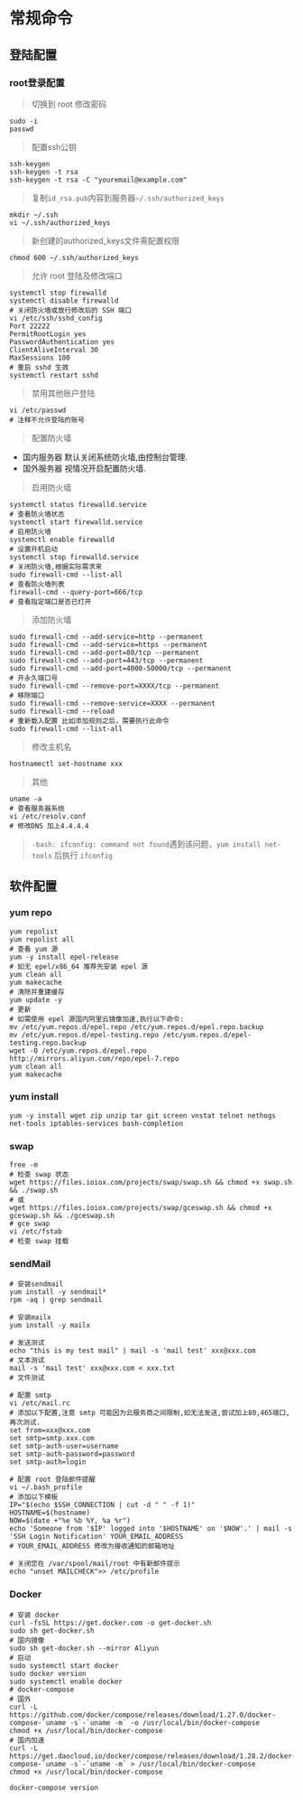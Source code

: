 # 常规命令

## 登陆配置

### root登录配置

> 切换到 root 修改密码

```shell
sudo -i
passwd
```

> 配置ssh公钥

```shell
ssh-keygen
ssh-keygen -t rsa
ssh-keygen -t rsa -C "youremail@example.com"
```

> 复制`id_rsa.pub`内容到服务器`~/.ssh/authorized_keys`

```shell
mkdir ~/.ssh
vi ~/.ssh/authorized_keys
```

> 新创建的authorized_keys文件需配置权限

```shell
chmod 600 ~/.ssh/authorized_keys
```

> 允许 root 登陆及修改端口

```shell
systemctl stop firewalld
systemctl disable firewalld
# 关闭防火墙或放行修改后的 SSH 端口
vi /etc/ssh/sshd_config
Port 22222
PermitRootLogin yes
PasswordAuthentication yes
ClientAliveInterval 30
MaxSessions 100
# 重启 sshd 生效
systemctl restart sshd
```

> 禁用其他账户登陆

```shell
vi /etc/passwd
# 注释不允许登陆的账号
```

> 配置防火墙

- 国内服务器 默认关闭系统防火墙,由控制台管理.
- 国外服务器 视情况开启配置防火墙.

> 启用防火墙

```shell
systemctl status firewalld.service
# 查看防火墙状态
systemctl start firewalld.service
# 启用防火墙
systemctl enable firewalld
# 设置开机启动
systemctl stop firewalld.service
# 关闭防火墙,根据实际需求来
sudo firewall-cmd --list-all
# 查看防火墙列表
firewall-cmd --query-port=666/tcp
# 查看指定端口是否已打开
```

> 添加防火墙

```shell
sudo firewall-cmd --add-service=http --permanent
sudo firewall-cmd --add-service=https --permanent
sudo firewall-cmd --add-port=80/tcp --permanent
sudo firewall-cmd --add-port=443/tcp --permanent
sudo firewall-cmd --add-port=4000-50000/tcp --permanent
# 开永久端口号
sudo firewall-cmd --remove-port=XXXX/tcp --permanent
# 移除端口
sudo firewall-cmd --remove-service=XXXX --permanent
sudo firewall-cmd --reload
# 重新载入配置 比如添加规则之后，需要执行此命令
sudo firewall-cmd --list-all
```

> 修改主机名

```shell
hostnamectl set-hostname xxx
```

> 其他

```shell
uname -a
# 查看服务器系统
vi /etc/resolv.conf
# 修改DNS 加上4.4.4.4
```

> `-bash: ifconfig: command not found`遇到该问题，`yum install net-tools` 后执行 `ifconfig`

## 软件配置

### yum repo

```shell
yum repolist
yum repolist all
# 查看 yum 源
yum -y install epel-release
# 如无 epel/x86_64 推荐先安装 epel 源
yum clean all
yum makecache
# 清除并重建缓存
yum update -y
# 更新
# 如需使用 epel 源国内阿里云镜像加速,执行以下命令:
mv /etc/yum.repos.d/epel.repo /etc/yum.repos.d/epel.repo.backup
mv /etc/yum.repos.d/epel-testing.repo /etc/yum.repos.d/epel-testing.repo.backup
wget -O /etc/yum.repos.d/epel.repo http://mirrors.aliyun.com/repo/epel-7.repo
yum clean all
yum makecache
```

### yum install

```shell
yum -y install wget zip unzip tar git screen vnstat telnet nethogs net-tools iptables-services bash-completion
```

### swap

```shell
free -m
# 检查 swap 状态
wget https://files.ioiox.com/projects/swap/swap.sh && chmod +x swap.sh && ./swap.sh
# 或
wget https://files.ioiox.com/projects/swap/gceswap.sh && chmod +x gceswap.sh && ./gceswap.sh
# gce swap
vi /etc/fstab
# 检查 swap 挂载
```

### sendMail

```shell
# 安装sendmail
yum install -y sendmail*
rpm -aq | grep sendmail

# 安装mailx
yum install -y mailx

# 发送测试
echo "this is my test mail" | mail -s 'mail test' xxx@xxx.com
# 文本测试
mail -s 'mail test' xxx@xxx.com < xxx.txt
# 文件测试

# 配置 smtp
vi /etc/mail.rc
# 添加以下配置,注意 smtp 可能因为云服务商之间限制,如无法发送,尝试加上80,465端口,再次测试.
set from=xxx@xxx.com
set smtp=smtp.xxx.com
set smtp-auth-user=username
set smtp-auth-password=password
set smtp-auth=login

# 配置 root 登陆邮件提醒
vi ~/.bash_profile
# 添加以下模板
IP="$(echo $SSH_CONNECTION | cut -d " " -f 1)"
HOSTNAME=$(hostname)
NOW=$(date +"%e %b %Y, %a %r")
echo 'Someone from '$IP' logged into '$HOSTNAME' on '$NOW'.' | mail -s 'SSH Login Notification' YOUR_EMAIL_ADDRESS
# YOUR_EMAIL_ADDRESS 修改为接收通知的邮箱地址

# 关闭您在 /var/spool/mail/root 中有新邮件提示
echo "unset MAILCHECK">> /etc/profile
```

### Docker

```shell
# 安装 docker
curl -fsSL https://get.docker.com -o get-docker.sh
sudo sh get-docker.sh
# 国内镜像
sudo sh get-docker.sh --mirror Aliyun
# 启动
sudo systemctl start docker
sudo docker version
sudo systemctl enable docker
# docker-compose
# 国外
curl -L https://github.com/docker/compose/releases/download/1.27.0/docker-compose-`uname -s`-`uname -m` -o /usr/local/bin/docker-compose
chmod +x /usr/local/bin/docker-compose
# 国内加速
curl -L https://get.daocloud.io/docker/compose/releases/download/1.28.2/docker-compose-`uname -s`-`uname -m` > /usr/local/bin/docker-compose
chmod +x /usr/local/bin/docker-compose
    
docker-compose version
```
